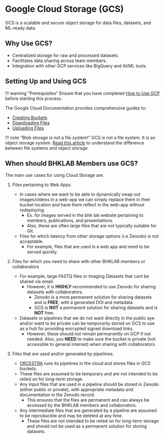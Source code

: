 # Google Cloud Storage (GCS)

GCS is a scalable and secure object storage for data files, datasets, and
ML-ready data.

## Why Use GCS?

- Centralized storage for raw and processed datasets.
- Facilitates data sharing across team members.
- Integration with other GCP services like BigQuery and AI/ML tools.

## Setting Up and Using GCS

!!! warning "Prerequisites"
    Ensure that you have completed [How to Use GCP](introduction.md#how-to-use-gcp)
    before starting this process.

The Google Cloud Documentation provides comprehensive guides to:

- [Creating Buckets](https://cloud.google.com/storage/docs/creating-buckets)
- [Downloading Files](https://cloud.google.com/storage/docs/downloading-objects)
- [Uploading Files](https://cloud.google.com/storage/docs/uploading-objects)

!!! note "Blob storage is not a file system!"
    GCS is not a file system. It is an object storage system.
    [Read this article](https://www.cloudflare.com/learning/cloud/what-is-blob-storage/)
    to understand the difference between file systems and object storage.

## When should BHKLAB Members use GCS?

The main use cases for using Cloud Storage are:

1. Files pertaining to Web Apps
	- In cases where we want to be able to dynamically swap	out
	images/videos in a web-app we can simply replace them in
	their bucket location and have them reflect in the web-app without
	redeploying.
		- Ex. for images served in the bhk lab website pertaining
		to members, publications, and presentations.
		- Also, these are often large files that are not typically
		suitable for Git.
    - Files for which latency from other storage options (i.e Zenodo)
    is not acceptable.
        - For example, files that are used in a web app and need to be
        served quickly.
	

2. Files for which you need to share with other BHKLAB members or collaborators

    - For example, large FASTQ files or Imaging Datasets
    that cant be shared via email.
		- However, it is **HIGHLY** recommended to use Zenodo for sharing
		datasets with collaborators.
			- Zenodo is a more permanent solution for sharing datasets
			and is **FREE**, with a generated DOI and metadata.
			- GCS is **NOT** a permanent solution for sharing datasets
			and is **NOT** free.
	- Datasets or pipelines that we do not want directly in the
	public eye and/or want to be private can be temporarily
	stored on GCS to use as a hub for providing encrypted signed
	download links.
		- However, these should not remain permanently
		on GCP if not needed. Also, you **NEED** to make sure the bucket is
		private (not accessible to general internet) when sharing with
		collaborators.
        

3. Files that are used and/or generated by pipeliines.

    - [ORCESTRA](https://orcestra.ca) runs its pipelines in the cloud and stores files
    in GCS buckets.
    - These files are assumed to be temporary and are not
    intended to be relied on for long-term storage.
    - Any input files that are used in a pipeline should be
    stored in Zenodo (either public or private), with appropriate
    metadata and documentation in the Zenodo record.
        - This ensures that the files are permanent and can always
        be accessed by the BHKLAB members and collaborators.
    - Any intermediate files that are generated by a pipeline are
    assumed to be reproducible and may be deleted at any time.
        - These files are not intended to be relied on for long-term
        storage and should not be used as a permanent solution for
        storing datasets.